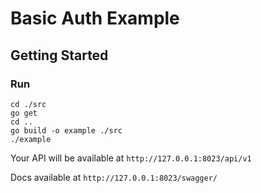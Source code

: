# Basic Auth Example

## Getting Started

### Run

```shell
cd ./src
go get
cd ..
go build -o example ./src
./example
```

Your API will be available at `http://127.0.0.1:8023/api/v1`

Docs available at `http://127.0.0.1:8023/swagger/`